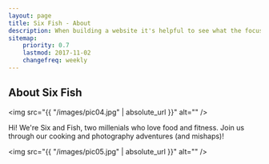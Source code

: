 ```yaml
---
layout: page
title: Six Fish - About
description: When building a website it's helpful to see what the focus of your site is. This page is an example of how to show a website's focus.
sitemap:
    priority: 0.7
    lastmod: 2017-11-02
    changefreq: weekly
---
```

## About Six Fish

<span class="image left"><img src="{{ "/images/pic04.jpg" | absolute_url }}" alt="" /></span>

Hi! We're Six and Fish, two millenials who love food and fitness. Join us through our cooking and photography adventures (and mishaps)! 


<span class="image left"><img src="{{ "/images/pic05.jpg" | absolute_url }}" alt="" /></span>
